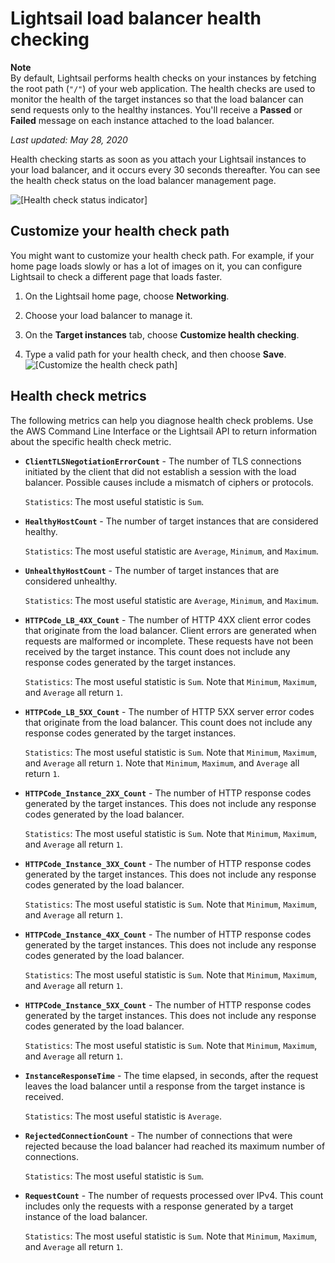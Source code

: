 # Lightsail load balancer health checking<a name="understanding-lightsail-load-balancer-health-checking"></a>

**Note**  
By default, Lightsail performs health checks on your instances by fetching the root path \(`"/"`\) of your web application\. The health checks are used to monitor the health of the target instances so that the load balancer can send requests only to the healthy instances\. You'll receive a **Passed** or **Failed** message on each instance attached to the load balancer\.

 *Last updated: May 28, 2020* 

Health checking starts as soon as you attach your Lightsail instances to your load balancer, and it occurs every 30 seconds thereafter\. You can see the health check status on the load balancer management page\.

![\[Health check status indicator\]](https://d9yljz1nd5001.cloudfront.net/en_us/cdafd3c2a6d9edfefee89eda217b0068/images/target-instances-health-check-passed.png)

## Customize your health check path<a name="why-customize-health-check-path"></a>

You might want to customize your health check path\. For example, if your home page loads slowly or has a lot of images on it, you can configure Lightsail to check a different page that loads faster\.

1. On the Lightsail home page, choose **Networking**\.

1. Choose your load balancer to manage it\.

1. On the **Target instances** tab, choose **Customize health checking**\.

1. Type a valid path for your health check, and then choose **Save**\.  
![\[Customize the health check path\]](https://d9yljz1nd5001.cloudfront.net/en_us/cdafd3c2a6d9edfefee89eda217b0068/images/customize-health-checking-path.png)

## Health check metrics<a name="health-check-metrics"></a>

The following metrics can help you diagnose health check problems\. Use the AWS Command Line Interface or the Lightsail API to return information about the specific health check metric\.
+ **`ClientTLSNegotiationErrorCount`** \- The number of TLS connections initiated by the client that did not establish a session with the load balancer\. Possible causes include a mismatch of ciphers or protocols\.

  `Statistics`: The most useful statistic is `Sum`\.
+ **`HealthyHostCount`** \- The number of target instances that are considered healthy\.

  `Statistics`: The most useful statistic are `Average`, `Minimum`, and `Maximum`\.
+ **`UnhealthyHostCount`** \- The number of target instances that are considered unhealthy\.

  `Statistics`: The most useful statistic are `Average`, `Minimum`, and `Maximum`\.
+ **`HTTPCode_LB_4XX_Count`** \- The number of HTTP 4XX client error codes that originate from the load balancer\. Client errors are generated when requests are malformed or incomplete\. These requests have not been received by the target instance\. This count does not include any response codes generated by the target instances\.

  `Statistics`: The most useful statistic is `Sum`\. Note that `Minimum`, `Maximum`, and `Average` all return `1`\.
+ **`HTTPCode_LB_5XX_Count`** \- The number of HTTP 5XX server error codes that originate from the load balancer\. This count does not include any response codes generated by the target instances\.

  `Statistics`: The most useful statistic is `Sum`\. Note that `Minimum`, `Maximum`, and `Average` all return `1`\. Note that `Minimum`, `Maximum`, and `Average` all return `1`\.
+ **`HTTPCode_Instance_2XX_Count`** \- The number of HTTP response codes generated by the target instances\. This does not include any response codes generated by the load balancer\.

  `Statistics`: The most useful statistic is `Sum`\. Note that `Minimum`, `Maximum`, and `Average` all return `1`\.
+ **`HTTPCode_Instance_3XX_Count`** \- The number of HTTP response codes generated by the target instances\. This does not include any response codes generated by the load balancer\. 

  `Statistics`: The most useful statistic is `Sum`\. Note that `Minimum`, `Maximum`, and `Average` all return `1`\.
+ **`HTTPCode_Instance_4XX_Count`** \- The number of HTTP response codes generated by the target instances\. This does not include any response codes generated by the load balancer\.

  `Statistics`: The most useful statistic is `Sum`\. Note that `Minimum`, `Maximum`, and `Average` all return `1`\.
+ **`HTTPCode_Instance_5XX_Count`** \- The number of HTTP response codes generated by the target instances\. This does not include any response codes generated by the load balancer\.

  `Statistics`: The most useful statistic is `Sum`\. Note that `Minimum`, `Maximum`, and `Average` all return `1`\.
+ **`InstanceResponseTime`** \- The time elapsed, in seconds, after the request leaves the load balancer until a response from the target instance is received\.

  `Statistics`: The most useful statistic is `Average`\.
+ **`RejectedConnectionCount`** \- The number of connections that were rejected because the load balancer had reached its maximum number of connections\.

  `Statistics`: The most useful statistic is `Sum`\.
+ **`RequestCount`** \- The number of requests processed over IPv4\. This count includes only the requests with a response generated by a target instance of the load balancer\.

  `Statistics`: The most useful statistic is `Sum`\. Note that `Minimum`, `Maximum`, and `Average` all return `1`\.